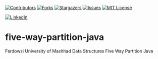 <a name="readme-top"></a>


[![Contributors][contributors-shield]][contributors-url]
[![Forks][forks-shield]][forks-url]
[![Stargazers][stars-shield]][stars-url]
[![Issues][issues-shield]][issues-url]
[![MIT License][license-shield]][license-url]



[![LinkedIn][linkedin-shield]][javid-linkedin-url]

# five-way-partition-java

Ferdowsi University of Mashhad Data Structures Five Way Partition Java


<!-- MARKDOWN LINKS & IMAGES -->
<!-- https://www.markdownguide.org/basic-syntax/#reference-style-links -->
<!-- https://ileriayo.github.io/markdown-badges/ -->

<!-- Contributors -->
[contributors-shield]: https://img.shields.io/github/contributors/javidchaji/FUM-Data-Structures-Five-Way-Partition-Java.svg?style=for-the-badge

[contributors-url]: https://github.com/javidchaji/FUM-Data-Structures-Five-Way-Partition-Java/graphs/contributors

<!-- Forks -->
[forks-shield]: https://img.shields.io/github/forks/javidchaji/FUM-Data-Structures-Five-Way-Partition-Java.svg?style=for-the-badge

[forks-url]: https://github.com/javidchaji/FUM-Data-Structures-Five-Way-Partition-Java/network/members


<!-- Stars -->
[stars-shield]: https://img.shields.io/github/stars/javidchaji/FUM-Data-Structures-Five-Way-Partition-Java.svg?style=for-the-badge

[stars-url]: https://github.com/javidchaji/FUM-Data-Structures-Five-Way-Partition-Java/stargazers


<!-- Issues -->
[issues-shield]: https://img.shields.io/github/issues/javidchaji/FUM-Web-Programming-Hotel-Search-UI.svg?style=for-the-badge

[issues-url]: https://github.com/javidchaji/FUM-Web-Programming-Hotel-Search-UI/issues


<!-- License -->
[license-shield]: https://img.shields.io/github/license/javidchaji/FUM-Web-Programming-Hotel-Search-UI.svg?style=for-the-badge

[license-url]: https://github.com/javidchaji/FUM-Web-Programming-Hotel-Search-UI/blob/master/LICENSE


<!-- Linkedin -->
[linkedin-shield]: https://img.shields.io/badge/linkedin-%230077B5.svg?style=for-the-badge&logo=linkedin&logoColor=white

[javid-linkedin-url]: https://linkedin.com/in/javidchaji
